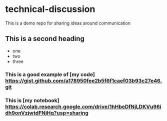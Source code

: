 # technical-discussion
This is a demo repo for sharing ideas around communication

## This is a second heading

* one
* two
* three

### This is a good example of [my code] https://gist.github.com/a178950fee2b5f6f1caef03b93c27e46.git

### This is [my notebook] https://colab.research.google.com/drive/1hHbeDfNjLDKVu96idh9onVzjwtdFNjHq?usp=sharing
